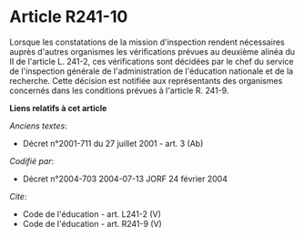 # Article R241-10

Lorsque les constatations de la mission d'inspection rendent nécessaires auprès d'autres organismes les vérifications prévues
au deuxième alinéa du II de l'article L. 241-2, ces vérifications sont décidées par le chef du service de l'inspection
générale de l'administration de l'éducation nationale et de la recherche. Cette décision est notifiée aux représentants des
organismes concernés dans les conditions prévues à l'article R. 241-9.

**Liens relatifs à cet article**

_Anciens textes_:

  - Décret n°2001-711 du 27 juillet 2001 - art. 3 (Ab)

_Codifié par_:

  - Décret n°2004-703 2004-07-13 JORF 24 février 2004

_Cite_:

  - Code de l'éducation - art. L241-2 (V)
  - Code de l'éducation - art. R241-9 (V)
